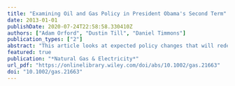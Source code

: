 ```yaml
---
title: "Examining Oil and Gas Policy in President Obama's Second Term"
date: 2013-01-01
publishDate: 2020-07-24T22:58:58.330410Z
authors: ["Adam Orford", "Dustin Till", "Daniel Timmons"]
publication_types: ["2"]
abstract: "This article looks at expected policy changes that will redefine how oil and gas drilling practices are regulated under federal environmental laws, as well as the impact of increased oil and gas production in driving new infrastructure and facilities proposals needed to deliver these energy resources to market. Finally, the article discusses the tension between two stated policies of the Obama administration: fighting climate change by reducing greenhouse gas emissions and increasing oil and gas production to promote economic growth and energy independence."
featured: true
publication: "*Natural Gas & Electricity*"
url_pdf: "https://onlinelibrary.wiley.com/doi/abs/10.1002/gas.21663"
doi: "10.1002/gas.21663"
---
```


